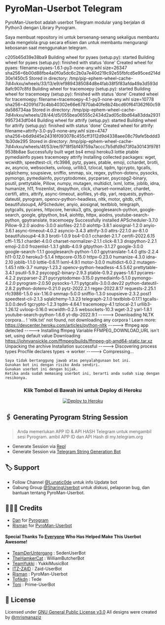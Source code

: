 # PyroMan-Userbot Telegram

PyroMan-Userbot adalah userbot Telegram modular yang berjalan di Python3 dengan Library Pyrogram.

Saya membuat repository ini untuk bersenang-senang sekaligus membantu anda mengelola grup secara efisien dan untuk membantu mengurangi kebosanan saat menggunakan telegram.

c205b65d39e38ba9
Building wheel for pyaes (setup.py): started
Building wheel for pyaes (setup.py): finished with status 'done'
Created wheel for pyaes: filename=pyaes-1.6.1-py3-none-any.whl size=26347 sha256=6b00d88fbe4a0f0a5dc6c2b0a7e40d219c92e55fbfcd5e95ced214d30e1450c5
Stored in directory: /tmp/pip-ephem-wheel-cache-7dl4vkxu/wheels/33/13/e9/ef9894385084d8e4fab38f5f83afda49a3d593d8afc907c8fd
Building wheel for tracemoepy (setup.py): started
Building wheel for tracemoepy (setup.py): finished with status 'done'
Created wheel for tracemoepy: filename=tracemoepy-4.1-py3-none-any.whl size=10778 sha256=42091d73c4bb40302e66e67870ab40fe8b24bcd60f641362f60c59da586734aa
Stored in directory: /tmp/pip-ephem-wheel-cache-7dl4vkxu/wheels/28/44/d5/055bea06555c2434d2ad05c8bd64a83dda29319957343df044
Building wheel for attrify (setup.py): started
Building wheel for attrify (setup.py): finished with status 'done'
Created wheel for attrify: filename=attrify-3.0-py3-none-any.whl size=4747 sha256=b6d9d45e24316f093078c455cff3112d9d4338aee08c79afe5bddd31b30de295
Stored in directory: /tmp/pip-ephem-wheel-cache-7dl4vkxu/wheels/4f/53/ee/9718f5bf49759a7accc7b5dfd9d73f0a30143f97819538b8ae
Successfully built wget bs4 emoji heroku3 lottie ptable pymediainfo pyaes tracemoepy attrify
Installing collected packages: wget, wcwidth, speedtest-cli, rfc3986, pytz, pyaes, ptable, emoji, cchardet, brotli, av, asyncio, websockets, uvloop, urllib3, tzlocal, tqdm, tgcrypto, tgcalls, sqlalchemy, soupsieve, sniffio, smmap, six, regex, python-dotenv, pysocks, pymongo, pymediainfo, pycryptodomex, pycparser, psycopg2-binary, psutil, prettytable, Pillow, numpy, mutagen, multidict, lxml, lottie, joblib, idna, humanize, h11, frozenlist, dnspython, click, charset-normalizer, chardet, certifi, attrs, attrify, async-timeout, aiofiles, yt-dlp, yarl, requests, python-dateutil, pyrogram, opencv-python-headless, nltk, motor, gitdb, cffi, beautifulsoup4, APScheduler, anyio, aiosignal, textblob, telegraph, pytgcalls, pycares, httpcore, heroku3, gtts, googlesearch-python, google-search, google, gitpython, bs4, aiohttp, httpx, aiodns, youtube-search-python, gpytranslate, tracemoepy
Successfully installed APScheduler-3.7.0 Pillow-9.2.0 aiodns-3.0.0 aiofiles-22.1.0 aiohttp-3.8.1 aiosignal-1.2.0 anyio-3.6.1 async-timeout-4.0.2 asyncio-3.4.3 attrify-3.0 attrs-22.1.0 av-8.1.0 beautifulsoup4-4.9.3 brotli-1.0.9 bs4-0.0.1 cchardet-2.1.7 certifi-2022.6.15 cffi-1.15.1 chardet-4.0.0 charset-normalizer-2.1.1 click-8.1.3 dnspython-2.2.1 emoji-2.0.0 frozenlist-1.3.1 gitdb-4.0.9 gitpython-3.1.27 google-3.0.0 google-search-1.1.1 googlesearch-python-1.0.1 gpytranslate-1.4.0 gtts-2.2.4 h11-0.12.0 heroku3-5.1.4 httpcore-0.15.0 httpx-0.23.0 humanize-4.3.0 idna-2.10 joblib-1.1.0 lottie-0.6.11 lxml-4.9.1 motor-3.0.0 multidict-6.0.2 mutagen-1.45.1 nltk-3.7 numpy-1.23.2 opencv-python-headless-4.5.5.62 prettytable-3.4.1 psutil-5.9.2 psycopg2-binary-2.9.3 ptable-0.9.2 pyaes-1.6.1 pycares-4.2.2 pycparser-2.21 pycryptodomex-3.15.0 pymediainfo-5.1.0 pymongo-4.2.0 pyrogram-2.0.50 pysocks-1.7.1 pytgcalls-3.0.0.dev22 python-dateutil-2.8.2 python-dotenv-0.21.0 pytz-2022.2.1 regex-2022.8.17 requests-2.25.1 rfc3986-1.5.0 six-1.16.0 smmap-5.0.0 sniffio-1.3.0 soupsieve-2.3.2.post1 speedtest-cli-2.1.3 sqlalchemy-1.3.23 telegraph-2.1.0 textblob-0.17.1 tgcalls-3.0.0.dev5 tgcrypto-1.2.3 tqdm-4.64.1 tracemoepy-4.1 tzlocal-2.1 urllib3-1.26.12 uvloop-0.16.0 wcwidth-0.2.5 websockets-10.3 wget-3.2 yarl-1.8.1 youtube-search-python-1.6.6 yt-dlp-2022.9.1
-----> Downloading NLTK corpora…
!     'nltk.txt' not found, not downloading any corpora
!     Learn more: https://devcenter.heroku.com/articles/python-nltk
-----> ffmpeg app detected
-----> Installing ffmpeg
Variable FFMPEG_DOWNLOAD_URL isn't set, using default value
Downloading https://johnvansickle.com/ffmpeg/builds/ffmpeg-git-amd64-static.tar.xz
Unpacking the archive
Installation successful
-----> Discovering process types
Procfile declares types -> worker
-----> Compressing...

```
Saya tidak bertanggung jawab atas penyalahgunaan bot ini.
Gunakan bot ini dengan risiko Anda sendiri.
Gunakan userbot ini dengan bijak.
Ketika anda sudah memasang userbot ini, berarti anda sudah siap dengan resikonya.
```

<h3 align="center">Klik Tombol di Bawah ini untuk Deploy di Heroku</h3>
<p align="center"><a href="https://risman.vercel.app/deploy-pyro.html"><img src="https://www.herokucdn.com/deploy/button.png" alt="Deploy to Heroku" target="_blank"/></a></p>

## 🖇 Generating Pyrogram String Session
    
> Anda memerlukan APP ID & API HASH Telegram untuk mengambil sesi Pyrogram. ambil APP ID dan API Hash di my.telegram.org
- Generate Session via <a href="https://repl.it/@mrismanaziz/stringen?lite=1&outputonly=1">Repl</a>
- Generate Session via <a href="https://t.me/StringManRobot">Telegram String Generation Bot</a>

## 🏷 Support

- Follow Channel [@Lunatic0de](https://t.me/Lunatic0de) untuk info Update bot 
- Gabung Group [@SharingUserbot](https://t.me/SharingUserbot) untuk diskusi, pelaporan bug, dan bantuan tentang PyroMan-Userbot.

## 👨🏻‍💻 Credits
-  [Dan](https://github.com/delivrance) for [Pyrogram](https://github.com/pyrogram/pyrogram)
-  [Risman](https://github.com/mrismanaziz) for [PyroMan-Userbot](https://github.com/mrismanaziz/PyroMan-Userbot)

#### Special Thanks To [Everyone](https://github.com/mrismanaziz/PyroMan-Userbot/graphs/contributors) Who Has Helped Make This Userbot Awesome!
-  [TeamDerUntergang](https://github.com/TeamDerUntergang/Telegram-SedenUserBot) : SedenUserBot
-  [TheHamkerCat](https://github.com/TheHamkerCat/WilliamButcherBot) : WilliamButcherBot
-  [TeamYukki](https://github.com/TeamYukki/YukkiMusicBot) : YukkiMusicBot
-  [ITZ-ZAID](https://github.com/ITZ-ZAID) : Zaid-UserBot
-  [Risman](https://github.com/mrismanaziz) : PyroMan-Userbot
-  [Tofikdn](https://github.com/tofikdn) : Tede
-  [Toni](https://github.com/Toni880) : Prime-UserBot

## 📑 License
Licensed under [GNU General Public License v3.0](https://github.com/mrismanaziz/PyroMan-Userbot/blob/Man-Userbot/LICENSE) All designs were created by [@mrismanaziz](https://github.com/mrismanaziz)
